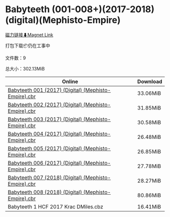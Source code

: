 # Babyteeth (001-008+)(2017-2018)(digital)(Mephisto-Empire)

[磁力链接⬇Magnet Link](magnet:?xt=urn:btih:2de4fb1f8373000e8e17693e39b22796a4d01660&dn=Babyteeth%20%28001-008%2B%29%282017-2018%29%28digital%29%28Mephisto-Empire%29)

打包下载📦仍在工事中

文件数：9

总大小：302.13MiB

Online | Download
--- | ---
[Babyteeth 001 (2017) (Digital) (Mephisto-Empire).cbr](https://github.com/alicewish/markdown/blob/master/comic/Babyteeth-001-2017-Digital-Mephisto-Empire-cbr.md) | 33.06MiB
[Babyteeth 002 (2017) (Digital) (Mephisto-Empire).cbr](https://github.com/alicewish/markdown/blob/master/comic/Babyteeth-002-2017-Digital-Mephisto-Empire-cbr.md) | 31.85MiB
[Babyteeth 003 (2017) (Digital) (Mephisto-Empire).cbr](https://github.com/alicewish/markdown/blob/master/comic/Babyteeth-003-2017-Digital-Mephisto-Empire-cbr.md) | 30.58MiB
[Babyteeth 004 (2017) (Digital) (Mephisto-Empire).cbr](https://github.com/alicewish/markdown/blob/master/comic/Babyteeth-004-2017-Digital-Mephisto-Empire-cbr.md) | 26.48MiB
[Babyteeth 005 (2017) (Digital) (Mephisto-Empire).cbr](https://github.com/alicewish/markdown/blob/master/comic/Babyteeth-005-2017-Digital-Mephisto-Empire-cbr.md) | 26.85MiB
[Babyteeth 006 (2017) (Digital) (Mephisto-Empire).cbr](https://github.com/alicewish/markdown/blob/master/comic/Babyteeth-006-2017-Digital-Mephisto-Empire-cbr.md) | 27.78MiB
[Babyteeth 007 (2018) (Digital) (Mephisto-Empire).cbr](https://github.com/alicewish/markdown/blob/master/comic/Babyteeth-007-2018-Digital-Mephisto-Empire-cbr.md) | 28.27MiB
[Babyteeth 008 (2018) (Digital) (Mephisto-Empire).cbr](https://github.com/alicewish/markdown/blob/master/comic/Babyteeth-008-2018-Digital-Mephisto-Empire-cbr.md) | 80.86MiB
Babyteeth 1 HCF 2017 Krac DMiles.cbz | 16.41MiB